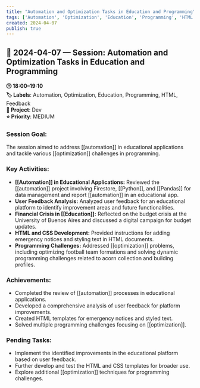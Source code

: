 ```yaml
---
title: "Automation and Optimization Tasks in Education and Programming"
tags: ['Automation', 'Optimization', 'Education', 'Programming', 'HTML', 'Feedback']
created: 2024-04-07
publish: true
---
```


## 📅 2024-04-07 — Session: Automation and Optimization Tasks in Education and Programming

**🕒 18:00–19:10**  
**🏷️ Labels**: Automation, Optimization, Education, Programming, HTML, Feedback  
**📂 Project**: Dev  
**⭐ Priority**: MEDIUM  


### Session Goal:
The session aimed to address [[automation]] in educational applications and tackle various [[optimization]] challenges in programming.

### Key Activities:
- **[[Automation]] in Educational Applications:** Reviewed the [[automation]] project involving Firestore, [[Python]], and [[Pandas]] for data management and report [[automation]] in an educational app.
- **User Feedback Analysis:** Analyzed user feedback for an educational platform to identify improvement areas and future functionalities.
- **Financial Crisis in [[Education]]:** Reflected on the budget crisis at the University of Buenos Aires and discussed a digital campaign for budget updates.
- **HTML and CSS Development:** Provided instructions for adding emergency notices and styling text in HTML documents.
- **Programming Challenges:** Addressed [[optimization]] problems, including optimizing football team formations and solving dynamic programming challenges related to acorn collection and building profiles.

### Achievements:
- Completed the review of [[automation]] processes in educational applications.
- Developed a comprehensive analysis of user feedback for platform improvements.
- Created HTML templates for emergency notices and styled text.
- Solved multiple programming challenges focusing on [[optimization]].

### Pending Tasks:
- Implement the identified improvements in the educational platform based on user feedback.
- Further develop and test the HTML and CSS templates for broader use.
- Explore additional [[optimization]] techniques for programming challenges.
